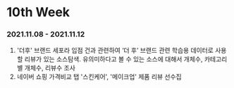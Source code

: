 # 10th Week

### 2021.11.08 - 2021.11.12

1. '더후' 브랜드 세포라 입점 건과 관련하여  ‘더 후’ 브랜드 관련 학습용 데이터로 사용할 리뷰가 있는 소스탐색.
   유의미하다고 볼 수 있는 소스에 대해서 개체수, 카테고리별 개체수, 리뷰수 조사
2. 네이버 쇼핑 가격비교 탭 '스킨케어', '메이크업' 제품 리뷰 선수집


